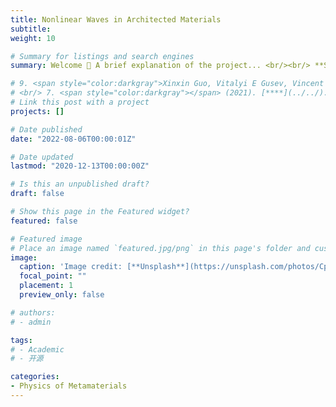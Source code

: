 ```yaml
---
title: Nonlinear Waves in Architected Materials
subtitle:
weight: 10

# Summary for listings and search engines
summary: Welcome 👋 A brief explanation of the project... <br/><br/> **Selected publications:**<br/> 1. <span style="color:darkgray">Bolei Deng, Jordan R. Raney, Vincent Tournat, K. Bertoldi</span> (2017). [**Elastic Vector Solitons in Soft Architected Materials**](../../publication/deng-20179-e-0/). *Physical Review Letters*. <br/> 2. <span style="color:darkgray"> Bolei Deng, Pai Wang, Qi He, Vincent Tournat, Katia Bertoldi </span> (2018). [**Metamaterials with amplitude gaps for elastic solitons**](../../publication/deng-2018656/). *Nature Communications*. <br/> 3. <span style="color:darkgray"> Bolei Deng, Vincent Tournat, Katia Bertoldi </span> (2018). [**Effect of predeformation on the propagation of vector solitons in flexible mechanical metamaterials**](../../publication/deng-2018-b-09/). *Physical Review E*. <br/> 4. <span style="color:darkgray"> Bolei Deng, Vincent Tournat, Pai Wang, Katia Bertoldi </span> (2019). [**Anomalous Collisions of Elastic Vector Solitons in Mechanical Metamaterials**](../../publication/deng-2019-a-95/). *Physical Review Letters*. <br/> 4. <span style="color:darkgray">  Bolei Deng#, Chengyang Mo#, Vincent Tournat, Katia Bertoldi, Jordan R. Raney </span> (2019). [**Focusing and Mode Separation of Elastic Vector Solitons in a 2D Soft Mechanical Metamaterial**](../../publication/deng-2019-focusing/). *Physical Review Letters*. <br/> 5. <span style="color:darkgray"> Bolei Deng, Yuning Zhang, Qi He, Vincent Tournat, Pai Wang, Katia Bertoldi </span> (2019). [**Propagation of elastic solitons in chains of pre-deformed beams**](../../publication/deng-2019-propagation/). *New Journal of Physics*. <br/> 6. <span style="color:darkgray"> Bolei Deng#, Jian Li#, Vincent Tournat, Prashant K. Purohit, Katia Bertoldi </span> (2021). [**Dynamics of mechanical metamaterials, A framework to connect phonons, nonlinear periodic waves and solitons**](../../publication/deng-2020-dynamic/). *Journal of the Mechanics and Physics of Solids*. <br/> 7. <span style="color:darkgray">Bolei Deng, JR Raney, K Bertoldi, Vincent Tournat</span> (2021). [**Nonlinear waves in flexible mechanical metamaterials**](../../publication/deng-2021-nonlinear/). *Journal of Applied Physics*.

# 9. <span style="color:darkgray">Xinxin Guo, Vitalyi E Gusev, Vincent Tournat, Bolei Deng, Katia Bertoldi</span> (2019). [**Frequency-doubling effect in acoustic reflection by a nonlinear, architected rotating-square metasurface**](../../publication/guo-2019/). *Physical Review E*. <br/> 10. <span style="color:darkgray"></span> (2021). [****](../../). **.
# <br/> 7. <span style="color:darkgray"></span> (2021). [****](../../). **.
# Link this post with a project
projects: []

# Date published
date: "2022-08-06T00:00:01Z"

# Date updated
lastmod: "2020-12-13T00:00:00Z"

# Is this an unpublished draft?
draft: false

# Show this page in the Featured widget?
featured: false

# Featured image
# Place an image named `featured.jpg/png` in this page's folder and customize its options here.
image:
  caption: 'Image credit: [**Unsplash**](https://unsplash.com/photos/CpkOjOcXdUY)'
  focal_point: ""
  placement: 1
  preview_only: false

# authors:
# - admin

tags:
# - Academic
# - 开源

categories:
- Physics of Metamaterials
---
```


